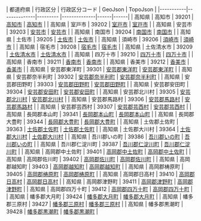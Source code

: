 | 都道府県 | 行政区分 | 行政区分コード | GeoJson | TopoJson |
|-----------|--------------|--------- |--------------|------|------|
| 高知県 | 高知市 | 39201 | [高知市](/geojson/cities/39/39201.json) | [高知市](/topojson/cities/39/39201.topojson) |
| 高知県 | 室戸市 | 39202 | [室戸市](/geojson/cities/39/39202.json) | [室戸市](/topojson/cities/39/39202.topojson) |
| 高知県 | 安芸市 | 39203 | [安芸市](/geojson/cities/39/39203.json) | [安芸市](/topojson/cities/39/39203.topojson) |
| 高知県 | 南国市 | 39204 | [南国市](/geojson/cities/39/39204.json) | [南国市](/topojson/cities/39/39204.topojson) |
| 高知県 | 土佐市 | 39205 | [土佐市](/geojson/cities/39/39205.json) | [土佐市](/topojson/cities/39/39205.topojson) |
| 高知県 | 須崎市 | 39206 | [須崎市](/geojson/cities/39/39206.json) | [須崎市](/topojson/cities/39/39206.topojson) |
| 高知県 | 宿毛市 | 39208 | [宿毛市](/geojson/cities/39/39208.json) | [宿毛市](/topojson/cities/39/39208.topojson) |
| 高知県 | 土佐清水市 | 39209 | [土佐清水市](/geojson/cities/39/39209.json) | [土佐清水市](/topojson/cities/39/39209.topojson) |
| 高知県 | 四万十市 | 39210 | [四万十市](/geojson/cities/39/39210.json) | [四万十市](/topojson/cities/39/39210.topojson) |
| 高知県 | 香南市 | 39211 | [香南市](/geojson/cities/39/39211.json) | [香南市](/topojson/cities/39/39211.topojson) |
| 高知県 | 香美市 | 39212 | [香美市](/geojson/cities/39/39212.json) | [香美市](/topojson/cities/39/39212.topojson) |
| 高知県 | 安芸郡東洋町 | 39301 | [安芸郡東洋町](/geojson/cities/39/39301.json) | [安芸郡東洋町](/topojson/cities/39/39301.topojson) |
| 高知県 | 安芸郡奈半利町 | 39302 | [安芸郡奈半利町](/geojson/cities/39/39302.json) | [安芸郡奈半利町](/topojson/cities/39/39302.topojson) |
| 高知県 | 安芸郡田野町 | 39303 | [安芸郡田野町](/geojson/cities/39/39303.json) | [安芸郡田野町](/topojson/cities/39/39303.topojson) |
| 高知県 | 安芸郡安田町 | 39304 | [安芸郡安田町](/geojson/cities/39/39304.json) | [安芸郡安田町](/topojson/cities/39/39304.topojson) |
| 高知県 | 安芸郡北川村 | 39305 | [安芸郡北川村](/geojson/cities/39/39305.json) | [安芸郡北川村](/topojson/cities/39/39305.topojson) |
| 高知県 | 安芸郡馬路村 | 39306 | [安芸郡馬路村](/geojson/cities/39/39306.json) | [安芸郡馬路村](/topojson/cities/39/39306.topojson) |
| 高知県 | 安芸郡芸西村 | 39307 | [安芸郡芸西村](/geojson/cities/39/39307.json) | [安芸郡芸西村](/topojson/cities/39/39307.topojson) |
| 高知県 | 長岡郡本山町 | 39341 | [長岡郡本山町](/geojson/cities/39/39341.json) | [長岡郡本山町](/topojson/cities/39/39341.topojson) |
| 高知県 | 長岡郡大豊町 | 39344 | [長岡郡大豊町](/geojson/cities/39/39344.json) | [長岡郡大豊町](/topojson/cities/39/39344.topojson) |
| 高知県 | 土佐郡土佐町 | 39363 | [土佐郡土佐町](/geojson/cities/39/39363.json) | [土佐郡土佐町](/topojson/cities/39/39363.topojson) |
| 高知県 | 土佐郡大川村 | 39364 | [土佐郡大川村](/geojson/cities/39/39364.json) | [土佐郡大川村](/topojson/cities/39/39364.topojson) |
| 高知県 | 吾川郡いの町 | 39386 | [吾川郡いの町](/geojson/cities/39/39386.json) | [吾川郡いの町](/topojson/cities/39/39386.topojson) |
| 高知県 | 吾川郡仁淀川町 | 39387 | [吾川郡仁淀川町](/geojson/cities/39/39387.json) | [吾川郡仁淀川町](/topojson/cities/39/39387.topojson) |
| 高知県 | 高岡郡中土佐町 | 39401 | [高岡郡中土佐町](/geojson/cities/39/39401.json) | [高岡郡中土佐町](/topojson/cities/39/39401.topojson) |
| 高知県 | 高岡郡佐川町 | 39402 | [高岡郡佐川町](/geojson/cities/39/39402.json) | [高岡郡佐川町](/topojson/cities/39/39402.topojson) |
| 高知県 | 高岡郡越知町 | 39403 | [高岡郡越知町](/geojson/cities/39/39403.json) | [高岡郡越知町](/topojson/cities/39/39403.topojson) |
| 高知県 | 高岡郡梼原町 | 39405 | [高岡郡梼原町](/geojson/cities/39/39405.json) | [高岡郡梼原町](/topojson/cities/39/39405.topojson) |
| 高知県 | 高岡郡日高村 | 39410 | [高岡郡日高村](/geojson/cities/39/39410.json) | [高岡郡日高村](/topojson/cities/39/39410.topojson) |
| 高知県 | 高岡郡津野町 | 39411 | [高岡郡津野町](/geojson/cities/39/39411.json) | [高岡郡津野町](/topojson/cities/39/39411.topojson) |
| 高知県 | 高岡郡四万十町 | 39412 | [高岡郡四万十町](/geojson/cities/39/39412.json) | [高岡郡四万十町](/topojson/cities/39/39412.topojson) |
| 高知県 | 幡多郡大月町 | 39424 | [幡多郡大月町](/geojson/cities/39/39424.json) | [幡多郡大月町](/topojson/cities/39/39424.topojson) |
| 高知県 | 幡多郡三原村 | 39427 | [幡多郡三原村](/geojson/cities/39/39427.json) | [幡多郡三原村](/topojson/cities/39/39427.topojson) |
| 高知県 | 幡多郡黒潮町 | 39428 | [幡多郡黒潮町](/geojson/cities/39/39428.json) | [幡多郡黒潮町](/topojson/cities/39/39428.topojson) |
